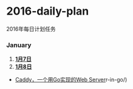 # 2016-daily-plan
2016年每日计划任务

### January
1. **[1月7日](/issues/1)**
2. **[1月8日](/issues/2)**
  * [Caddy，一个用Go实现的Web Server](http://tonybai.com/2015/06/04/caddy-a-web-server-in-go/)r-in-go/)
